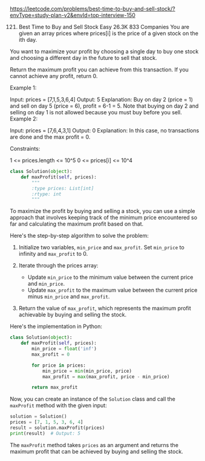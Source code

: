 https://leetcode.com/problems/best-time-to-buy-and-sell-stock/?envType=study-plan-v2&envId=top-interview-150

121. Best Time to Buy and Sell Stock
Easy
26.3K
833
Companies
You are given an array prices where prices[i] is the price of a given stock on the ith day.

You want to maximize your profit by choosing a single day to buy one stock and choosing a different day in the future to sell that stock.

Return the maximum profit you can achieve from this transaction. If you cannot achieve any profit, return 0.

 

Example 1:

Input: prices = [7,1,5,3,6,4]
Output: 5
Explanation: Buy on day 2 (price = 1) and sell on day 5 (price = 6), profit = 6-1 = 5.
Note that buying on day 2 and selling on day 1 is not allowed because you must buy before you sell.
Example 2:

Input: prices = [7,6,4,3,1]
Output: 0
Explanation: In this case, no transactions are done and the max profit = 0.
 

Constraints:

1 <= prices.length <= 10^5
0 <= prices[i] <= 10^4

```python
class Solution(object):
    def maxProfit(self, prices):
        """
        :type prices: List[int]
        :rtype: int
        """
```

To maximize the profit by buying and selling a stock, you can use a simple approach that involves keeping track of the minimum price encountered so far and calculating the maximum profit based on that.

Here's the step-by-step algorithm to solve the problem:

1. Initialize two variables, `min_price` and `max_profit`. Set `min_price` to infinity and `max_profit` to 0.

2. Iterate through the prices array:
   - Update `min_price` to the minimum value between the current price and `min_price`.
   - Update `max_profit` to the maximum value between the current price minus `min_price` and `max_profit`.

3. Return the value of `max_profit`, which represents the maximum profit achievable by buying and selling the stock.

Here's the implementation in Python:

```python
class Solution(object):
    def maxProfit(self, prices):
        min_price = float('inf')
        max_profit = 0

        for price in prices:
            min_price = min(min_price, price)
            max_profit = max(max_profit, price - min_price)

        return max_profit
```

Now, you can create an instance of the `Solution` class and call the `maxProfit` method with the given input:

```python
solution = Solution()
prices = [7, 1, 5, 3, 6, 4]
result = solution.maxProfit(prices)
print(result)  # Output: 5
```

The `maxProfit` method takes `prices` as an argument and returns the maximum profit that can be achieved by buying and selling the stock.